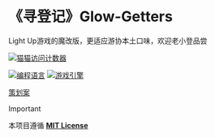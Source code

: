 # 《寻登记》Glow-Getters
Light Up游戏的魔改版，更适应游协本土口味，欢迎老小登品尝

[![猫猫访问计数器](https://starry-trace-sky-moe-counter.vercel.app/get/@Glow-Getters?theme=rule34)](#)

[![编程语言](https://img.shields.io/badge/编程语言-C_Sharp-green.svg?style=for-the-badge)](#)
[![游戏引擎](https://img.shields.io/badge/游戏引擎-Godot_v4.4.1.stable.mono-blue.svg?style=for-the-badge)](#)

[策划案](https://zcnmqqjzidwb.feishu.cn/wiki/HkrhwDtobizroIki2SzcurzPnBh?from=from_copylink)

> [!IMPORTANT]
> 本项目遵循 [**MIT License**](https://github.com/Yumihoshi/Glow-Getters/blob/main/LICENSE)
